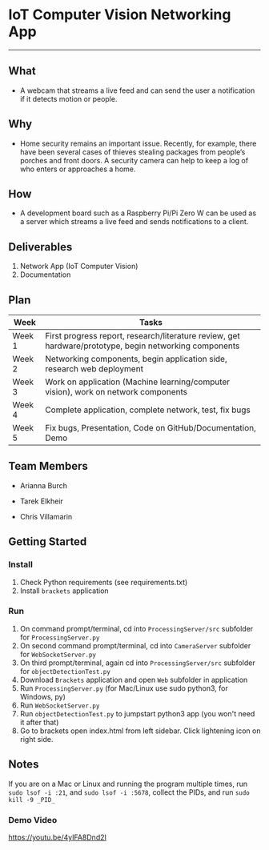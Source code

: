 # IoT Computer Vision Networking App
---

## What
- A webcam that streams a live feed and can send the user a notification if it detects motion or people.

## Why
- Home security remains an important issue. Recently, for example, there have been several cases of thieves stealing packages from people’s porches and front doors. A security camera can help to keep a log of who enters or approaches a home.

## How
- A development board such as a Raspberry Pi/Pi Zero W can be used as a server which streams a live feed and sends notifications to a client.

## Deliverables
1. Network App (IoT Computer Vision)
2. Documentation


## Plan
| **Week** | **Tasks** |
| ----------- | ----------- |
| Week 1 | First progress report, research/literature review, get hardware/prototype, begin networking components |
| Week 2 | Networking components, begin application side, research web deployment |
| Week 3 | Work on application (Machine learning/computer vision), work on network components |
| Week 4 | Complete application, complete network, test, fix bugs |
| Week 5 | Fix bugs, Presentation, Code on GitHub/Documentation, Demo |

## Team Members
- Arianna Burch

- Tarek Elkheir

- Chris Villamarin



## Getting Started

### Install
1. Check Python requirements (see requirements.txt)
2. Install `brackets` application

### Run
1. On command prompt/terminal, cd into `ProcessingServer/src` subfolder for `ProcessingServer.py`
2. On second command prompt/terminal, cd into `CameraServer` subfolder for  `WebSocketServer.py`
3. On third prompt/terminal, again cd into `ProcessingServer/src` subfolder for `objectDetectionTest.py`
4. Download `Brackets` application and open `Web` subfolder in application
5. Run `ProcessingServer.py` (for Mac/Linux use sudo python3, for Windows, py)
6. Run `WebSocketServer.py`
7. Run `objectDetectionTest.py` to jumpstart python3 app (you won't need it after that)
8. Go to brackets open index.html from left sidebar. Click lightening icon on right side.

## Notes

If you are on a Mac or Linux and running the program multiple times, run `sudo lsof -i :21`, and `sudo lsof -i :5678`, collect the PIDs, and run `sudo kill -9 _PID_`

### Demo Video

https://youtu.be/4yIFA8Dnd2I


